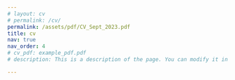 ```yaml
---
# layout: cv
# permalink: /cv/
permalink: /assets/pdf/CV_Sept_2023.pdf
title: cv
nav: true
nav_order: 4
# cv_pdf: example_pdf.pdf
# description: This is a description of the page. You can modify it in 'pages/_cv.md'. You can also change or remove the top pdf download button.

---
```

